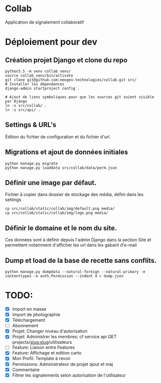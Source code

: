 # Collab

Application de signalement collaboratif

# Déploiement pour dev

## Création projet Django et clone du repo
```shell
python3.5 -m venv collab_venv/
source collab_venv/bin/activate
git clone git@github.com:neogeo-technologies/collab.git src/
# Installer les dépendances
django-admin startproject config .

# Ajout de liens symboliques pour que les sources git soient visible par Django
ln -s src/collab/ .
ln -s src/api/ .
```

## Settings & URL's

Édition du fichier de configuration et du fichier d'url.

## Migrations et ajout de données initiales

```shell
python manage.py migrate
python manage.py loaddata src/collab/data/perm.json
```

## Définir une image par défaut.
Fichier à copier dans dossier de stockage des média, défini dans les settings
```
cp src/collab/static/collab/img/default.png media/
cp src/collab/static/collab/img/logo.png media/
```

## Définir le domaine et le nom du site.

Ces données sont à définir depuis l'admin Django dans la section Site et
permettent notamment d'afficher les url dans les gabarit d'e-mail

## Dump et load de la base de recette sans conflits.

```
python manage.py dumpdata --natural-foreign --natural-primary -e contenttypes -e auth.Permission --indent 4 > dump.json
```

# TODO:

- [x] Import en masse
- [x] Import de photographie
- [x] Téléchargement
- [ ] Abonnement
- [x] Projet: Changer niveau d'autorisation
- [x] Projet: Administrer les membres: cf service api GET projects/<slug:slug>/utilisateurs
- [ ] Feature: Liaison entre Features
- [x] Feature: Affichage et edition carto
- [x] Mon Profil: Template à revoir
- [x] Permissions: Administrateur de projet ajout et màj
- [x] Commentaire
- [x] Filtrer les signalements selon autorisation de l'utilisateur
